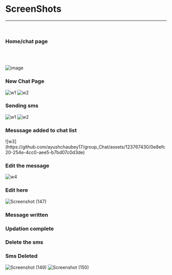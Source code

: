 <h1>ScreenShots </h1><hr><br>
<h3>Home/chat page</h3><br> <br>

![image](https://github.com/ayushchaubey17/group_Chat/assets/123767430/b2cbb0d7-01b4-416c-89f0-7af811f2b7f3)



<h3>New Chat Page</h3>

![w1](https://github.com/ayushchaubey17/group_Chat/assets/123767430/f930b7f6-3f3e-436a-831e-4b2a4ef087f8)
![w2](https://github.com/ayushchaubey17/group_Chat/assets/123767430/0374bffe-0535-48a7-80b3-c7142af97ec2)


<h3>Sending sms</h3>

![w1](https://github.com/ayushchaubey17/group_Chat/assets/123767430/20e8722f-1bad-463b-ac67-aeb41637c5e4)
![w2](https://github.com/ayushchaubey17/group_Chat/assets/123767430/a56a3ec9-0074-433c-a20c-395404aa6f90)


<h3>Messsage added to chat list</h3>
![w3](https://github.com/ayushchaubey17/group_Chat/assets/123767430/0e8efc20-254e-4cc0-aee5-b7bd07c0d3de)


<h3>Edit the message</h3>

![w4](https://github.com/ayushchaubey17/group_Chat/assets/123767430/c65dd54c-2a57-4f95-aa8c-87769d90c5a8)


<h3>Edit here</h3>


![Screenshot (147)](https://github.com/ayushchaubey17/group_Chat/assets/123767430/8c5970e2-2a54-46f3-a355-541173640d87)



<h3>Message written</h3>


<h3>Updation complete</h3>


<h3>Delete the sms</h3>


<h3>Sms Deleted</h3>


![Screenshot (149)](https://github.com/ayushchaubey17/group_Chat/assets/123767430/26cfddca-c0b1-451f-8cf5-f5694dd73246)
![Screenshot (150)](https://github.com/ayushchaubey17/group_Chat/assets/123767430/184bc8ac-c357-4404-8d3b-ea9723c674f0)
